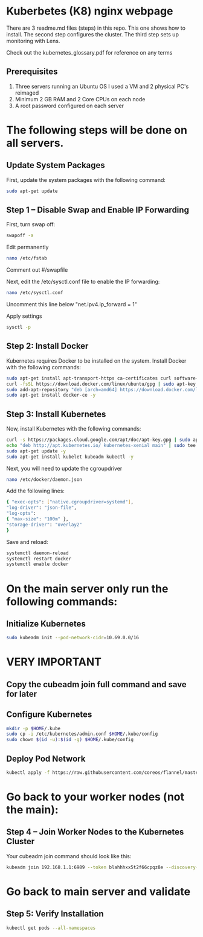 # Kuberbetes (K8) nginx webpage

There are 3 readme.md files (steps) in this repo. This one shows how to install. The second step configures the cluster. The third step sets up monitoring with Lens. 

Check out the kubernetes_glossary.pdf for reference on any terms

## Prerequisites
1. Three servers running an Ubuntu OS I used a VM and 2 physical PC's reimaged 
2. Minimum 2 GB RAM and 2 Core CPUs on each node
3. A root password configured on each server

# The following steps will be done on all servers. 

## Update System Packages
First, update the system packages with the following command:
```bash
sudo apt-get update
```
## Step 1 – Disable Swap and Enable IP Forwarding
First, turn swap off:
```bash
swapoff -a
```
Edit permanently
```bash
nano /etc/fstab
```
Comment out 
#/swapfile  

Next, edit the /etc/sysctl.conf file to enable the IP forwarding:
```bash
nano /etc/sysctl.conf
```
Uncomment this line below
"net.ipv4.ip_forward = 1"

Apply settings
```bash
sysctl -p
```

## Step 2: Install Docker
Kubernetes requires Docker to be installed on the system. Install Docker with the following commands:
```bash
sudo apt-get install apt-transport-https ca-certificates curl software-properties-common
curl -fsSL https://download.docker.com/linux/ubuntu/gpg | sudo apt-key add -
sudo add-apt-repository "deb [arch=amd64] https://download.docker.com/linux/ubuntu $(lsb_release -cs) stable"
sudo apt-get install docker-ce -y
```

## Step 3: Install Kubernetes
Now, install Kubernetes with the following commands:
```bash
curl -s https://packages.cloud.google.com/apt/doc/apt-key.gpg | sudo apt-key add -
echo "deb http://apt.kubernetes.io/ kubernetes-xenial main" | sudo tee /etc/apt/sources.list.d/kubernetes.list
sudo apt-get update -y
sudo apt-get install kubelet kubeadm kubectl -y
```
Next, you will need to update the cgroupdriver
```bash
nano /etc/docker/daemon.json
```
Add the following lines:
```bash
{ "exec-opts": ["native.cgroupdriver=systemd"],
"log-driver": "json-file",
"log-opts":
{ "max-size": "100m" },
"storage-driver": "overlay2"
}
```
Save and reload:
```bash
systemctl daemon-reload
systemctl restart docker
systemctl enable docker
```

# On the main server only run the following commands: 

## Initialize Kubernetes
```bash
sudo kubeadm init --pod-network-cidr=10.69.0.0/16
```

# VERY IMPORTANT
## Copy the cubeadm join full command and save for later 

## Configure Kubernetes
```bash
mkdir -p $HOME/.kube
sudo cp -i /etc/kubernetes/admin.conf $HOME/.kube/config
sudo chown $(id -u):$(id -g) $HOME/.kube/config
```

## Deploy Pod Network
```bash
kubectl apply -f https://raw.githubusercontent.com/coreos/flannel/master/Documentation/kube-flannel.yml
```

# Go back to your worker nodes (not the main):

## Step 4 – Join Worker Nodes to the Kubernetes Cluster
Your cubeadm join command should look like this:
```bash
kubeadm join 192.168.1.1:6989 --token blahhhxx5t2f66cpqz8e --discovery-token-ca-cert-hash shaxxxxxxxxxxxxxxxxxxxx
```

# Go back to main server and validate

## Step 5: Verify Installation
```bash
kubectl get pods --all-namespaces
```
